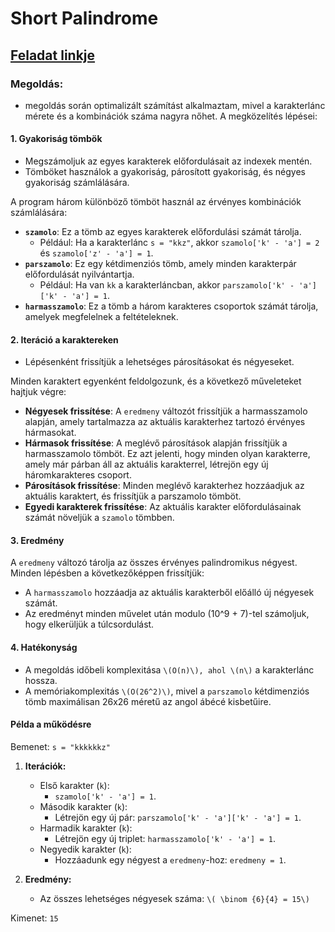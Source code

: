# Short Palindrome
## [Feladat linkje](https://www.hackerrank.com/challenges/short-palindrome/problem?isFullScreen=true)
### Megoldás:

- megoldás során optimalizált számítást alkalmaztam, mivel a karakterlánc mérete és a kombinációk száma nagyra nőhet. 
A megközelítés lépései:
 

#### 1. **Gyakoriság tömbök**
- Megszámoljuk az egyes karakterek előfordulásait az indexek mentén.
- Tömböket használok a gyakoriság, párosított gyakoriság, és négyes gyakoriság számlálására.

A program három különböző tömböt használ az érvényes kombinációk számlálására:

- **`szamolo`**: Ez a tömb az egyes karakterek előfordulási számát tárolja.
  - Például: Ha a karakterlánc `s = "kkz"`, akkor `szamolo['k' - 'a'] = 2` és `szamolo['z' - 'a'] = 1`.
- **`parszamolo`**: Ez egy kétdimenziós tömb, amely minden karakterpár előfordulását nyilvántartja.
  - Például: Ha van `kk` a karakterláncban, akkor `parszamolo['k' - 'a']['k' - 'a'] = 1`.
- **`harmasszamolo`**: Ez a tömb a három karakteres csoportok számát tárolja, amelyek megfelelnek a feltételeknek.

#### 2. **Iteráció a karaktereken**
- Lépésenként frissítjük a lehetséges párosításokat és négyeseket.

Minden karaktert egyenként feldolgozunk, és a következő műveleteket hajtjuk végre:
- **Négyesek frissítése**: A `eredmeny` változót frissítjük a harmasszamolo alapján, amely tartalmazza az aktuális karakterhez tartozó érvényes hármasokat.
- **Hármasok frissítése**: A meglévő párosítások alapján frissítjük a harmasszamolo tömböt. Ez azt jelenti, hogy minden olyan karakterre, amely már párban áll az aktuális karakterrel, létrejön egy új háromkarakteres csoport.
- **Párosítások frissítése**: Minden meglévő karakterhez hozzáadjuk az aktuális karaktert, és frissítjük a parszamolo tömböt.
- **Egyedi karakterek frissítése**: Az aktuális karakter előfordulásainak számát növeljük a `szamolo` tömbben.

#### 3. **Eredmény**

A `eredmeny` változó tárolja az összes érvényes palindromikus négyest. Minden lépésben a következőképpen frissítjük:
- A `harmasszamolo` hozzáadja az aktuális karakterből előálló új négyesek számát.
- Az eredményt minden művelet után modulo \(10^9 + 7\)-tel számoljuk, hogy elkerüljük a túlcsordulást.

#### 4. **Hatékonyság**
- A megoldás időbeli komplexitása `\(O(n)\), ahol \(n\)` a karakterlánc hossza.
- A memóriakomplexitás `\(O(26^2)\)`, mivel a `parszamolo` kétdimenziós tömb maximálisan 26x26 méretű az angol ábécé kisbetűire.


#### Példa a működésre
Bemenet: `s = "kkkkkkz"`

1. **Iterációk:**
   - Első karakter (`k`): 
     - `szamolo['k' - 'a'] = 1`.
   - Második karakter (`k`):
     - Létrejön egy új pár: `parszamolo['k' - 'a']['k' - 'a'] = 1`.
   - Harmadik karakter (`k`):
     - Létrejön egy új triplet: `harmasszamolo['k' - 'a'] = 1`.
   - Negyedik karakter (`k`):
     - Hozzáadunk egy négyest a `eredmeny`-hoz: `eredmeny = 1`.

2. **Eredmény:**
   - Az összes lehetséges négyesek száma: `\( \binom {6}{4} = 15\)`

Kimenet: `15`
